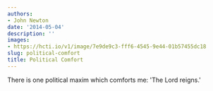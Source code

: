 ```yaml
---
authors:
- John Newton
date: '2014-05-04'
description: ''
images:
- https://hcti.io/v1/image/7e9de9c3-fff6-4545-9e44-01b57455dc18
slug: political-comfort
title: Political Comfort
---
```


There is one political maxim which comforts me: 'The Lord reigns.'